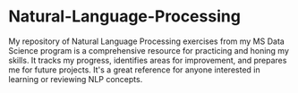 # Natural-Language-Processing
My repository of Natural Language Processing exercises from my MS Data Science program is a comprehensive resource for practicing and honing my skills. It tracks my progress, identifies areas for improvement, and prepares me for future projects. It's a great reference for anyone interested in learning or reviewing NLP concepts.
